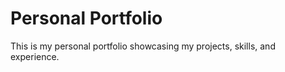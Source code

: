 # Personal Portfolio

This is my personal portfolio showcasing my projects, skills, and experience.
